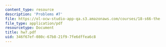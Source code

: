 ```yaml
---
content_type: resource
description: 'Problems #7'
file: https://ol-ocw-studio-app-qa.s3.amazonaws.com/courses/18-s66-the-art-of-counting-spring-2003/346f67ef080c67b821f97fe6dffea6c8_hw7.pdf
file_type: application/pdf
resourcetype: Document
title: hw7.pdf
uid: 346f67ef-080c-67b8-21f9-7fe6dffea6c8
---
```

